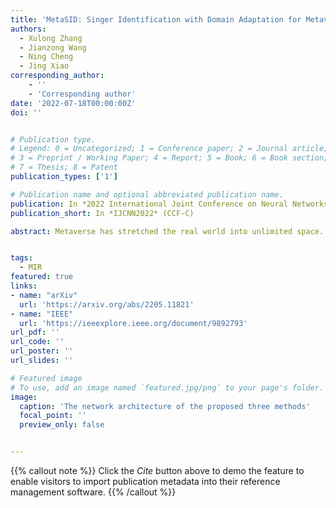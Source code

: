 ```yaml
---
title: 'MetaSID: Singer Identification with Domain Adaptation for Metaverse'
authors:
  - Xulong Zhang
  - Jianzong Wang
  - Ning Cheng
  - Jing Xiao
corresponding_author:
    - ''
    - 'Corresponding author'
date: '2022-07-18T00:00:00Z'
doi: ''


# Publication type.
# Legend: 0 = Uncategorized; 1 = Conference paper; 2 = Journal article;
# 3 = Preprint / Working Paper; 4 = Report; 5 = Book; 6 = Book section;
# 7 = Thesis; 8 = Patent
publication_types: ['1']

# Publication name and optional abbreviated publication name.
publication: In *2022 International Joint Conference on Neural Networks*
publication_short: In *IJCNN2022* (CCF-C)

abstract: Metaverse has stretched the real world into unlimited space. There will be more live concerts in Metaverse. The task of singer identification is to identify the song belongs to which singer. However, there has been a tough problem in singer identification, which is the different live effects. The studio version is different from the live version, the data distribution of the training set and the test set are different, and the performance of the classifier decreases. This paper proposes the use of the domain adaptation method to solve the live effect in singer identification. Three methods of domain adaptation combined with Convolutional Recurrent Neural Network (CRNN) are designed, which are Maximum Mean Discrepancy (MMD), gradient reversal (Revgrad), and Contrastive Adaptation Network (CAN). MMD is a distance-based method, which adds domain loss. Revgrad is based on the idea that learned features can represent different domain samples. CAN is based on class adaptation, it takes into account the correspondence between the categories of the source domain and target domain. Experimental results on the public dataset of Artist20 show that CRNN-MMD leads to an improvement over the baseline CRNN by 0.14. The CRNN-RevGrad outperforms the baseline by 0.21. The CRNN-CAN achieved state of the art with the F1 measure value of 0.83 on album split.


tags:
  - MIR
featured: true
links:
- name: "arXiv"
  url: 'https://arxiv.org/abs/2205.11821'
- name: "IEEE"
  url: 'https://ieeexplore.ieee.org/document/9892793'
url_pdf: ''
url_code: ''
url_poster: ''
url_slides: ''

# Featured image
# To use, add an image named `featured.jpg/png` to your page's folder.
image:
  caption: 'The network architecture of the proposed three methods'
  focal_point: ''
  preview_only: false


---
```


{{% callout note %}}
Click the _Cite_ button above to demo the feature to enable visitors to import publication metadata into their reference management software.
{{% /callout %}}

